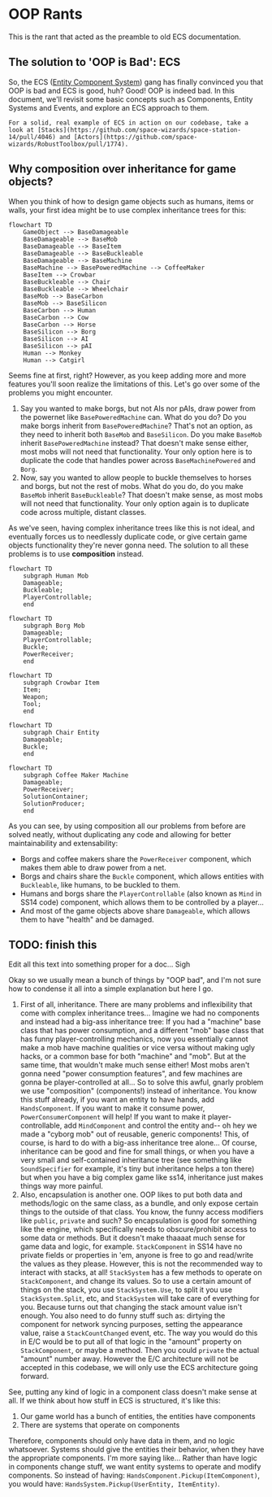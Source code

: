 # OOP Rants
<!-- this whole documents should probably not be added back more on the hub-->
This is the rant that acted as the preamble to old ECS documentation.

## The solution to 'OOP is Bad': ECS

So, the ECS ([Entity Component System](https://en.wikipedia.org/wiki/Entity_component_system)) gang has finally convinced you that OOP is bad and ECS is good, huh?
Good! OOP is indeed bad. In this document, we'll revisit some basic concepts such as Components, Entity Systems and Events, and explore an ECS approach to them.

```admonish info
For a solid, real example of ECS in action on our codebase, take a look at [Stacks](https://github.com/space-wizards/space-station-14/pull/4046) and [Actors](https://github.com/space-wizards/RobustToolbox/pull/1774).
```

## Why composition over inheritance for game objects?
When you think of how to design game objects such as humans, items or walls, your first idea might be to use complex inheritance trees for this:

```mermaid
flowchart TD
    GameObject --> BaseDamageable
    BaseDamageable --> BaseMob
    BaseDamageable --> BaseItem
    BaseDamageable --> BaseBuckleable
    BaseDamageable --> BaseMachine
    BaseMachine --> BasePoweredMachine --> CoffeeMaker
    BaseItem --> Crowbar
    BaseBuckleable --> Chair
    BaseBuckleable --> Wheelchair
    BaseMob --> BaseCarbon
    BaseMob --> BaseSilicon
    BaseCarbon --> Human
    BaseCarbon --> Cow
    BaseCarbon --> Horse
    BaseSilicon --> Borg
    BaseSilicon --> AI
    BaseSilicon --> pAI
    Human --> Monkey
    Human --> Catgirl
```

Seems fine at first, right?
However, as you keep adding more and more features you'll soon realize the limitations of this. Let's go over some of the problems you might encounter.

1. Say you wanted to make borgs, but not AIs nor pAIs, draw power from the powernet like `BasePoweredMachine` can.
What do you do? Do you make borgs inherit from `BasePoweredMachine`?
That's not an option, as they need to inherit both `BaseMob` and `BaseSilicon`.
Do you make `BaseMob` inherit `BasePoweredMachine` instead?
That doesn't make sense either, most mobs will not need that functionality.
Your only option here is to duplicate the code that handles power across `BaseMachinePowered` and `Borg`.
2. Now, say you wanted to allow people to buckle themselves to horses and borgs, but not the rest of mobs.
What do you do, do you make `BaseMob` inherit `BaseBuckleable`?
That doesn't make sense, as most mobs will not need that functionality.
Your only option again is to duplicate code across multiple, distant classes.

As we've seen, having complex inheritance trees like this is not ideal, and eventually forces us to needlessly duplicate code, or give certain game objects functionality they're never gonna need.
The solution to all these problems is to use **composition** instead.

```mermaid
flowchart TD
    subgraph Human Mob
    Damageable;
    Buckleable;
    PlayerControllable;
    end
```

```mermaid
flowchart TD
    subgraph Borg Mob
    Damageable;
    PlayerControllable;
    Buckle;
    PowerReceiver;
    end
```

```mermaid
flowchart TD
    subgraph Crowbar Item
    Item;
    Weapon;
    Tool;
    end
```

```mermaid
flowchart TD
    subgraph Chair Entity
    Damageable;
    Buckle;
    end
```

```mermaid
flowchart TD
    subgraph Coffee Maker Machine
    Damageable;
    PowerReceiver;
    SolutionContainer;
    SolutionProducer;
    end
```

As you can see, by using composition all our problems from before are solved neatly, without duplicating any code and allowing for better maintainability and extensability:
- Borgs and coffee makers share the `PowerReceiver` component, which makes them able to draw power from a net.
- Borgs and chairs share the `Buckle` component, which allows entities with `Buckleable`, like humans, to be buckled to them.
- Humans and borgs share the `PlayerControllable` (also known as `Mind` in SS14 code) component, which allows them to be controlled by a player...
- And most of the game objects above share `Damageable`, which allows them to have "health" and be damaged.

TODO: finish this
----

Edit all this text into something proper for a doc... Sigh

Okay so we usually mean a bunch of things by "OOP bad", and I'm not sure how to condense it all into a simple explanation but here I go.
1. First of all, inheritance. There are many problems and inflexibility that come with complex inheritance trees... Imagine we had no components and instead had a big-ass inheritance tree: If you had a "machine" base class that has power consumption, and a different "mob" base class that has funny player-controlling mechanics, now you essentially cannot make a mob have machine qualities or vice versa without making ugly hacks, or a common base for both "machine" and "mob". But at the same time, that wouldn't make much sense either! Most mobs aren't gonna need "power consumption features", and few machines are gonna be player-controlled at all... So to solve this awful, gnarly problem we use "composition" (components!) instead of inheritance. You know this stuff already, if you want an entity to have hands, add `HandsComponent`. If you want to make it consume power, `PowerConsumerComponent` will help! If you want to make it player-controllable, add `MindComponent` and control the entity and-- oh hey we made a "cyborg mob" out of reusable, generic components! This, of course, is hard to do with a big-ass inheritance tree alone... Of course, inheritance can be good and fine for small things, or when you have a very small and self-contained inheritance tree (see something like `SoundSpecifier` for example, it's tiny but inheritance helps a ton there) but when you have a big complex game like ss14, inheritance just makes things way more painful.
2. Also, encapsulation is another one. OOP likes to put both data and methods/logic on the same class, as a bundle, and only expose certain things to the outside of that class. You know, the funny access modifiers like `public`, `private` and such? So encapsulation is good for something like the engine, which specifically needs to obscure/prohibit access to some data or methods. But it doesn't make thaaaat much sense for game data and logic, for example. `StackComponent` in SS14 have no private fields or properties in 'em, anyone is free to go and read/write the values as they please. However, this is not the recommended way to interact with stacks, at all!
`StackSystem` has a few methods to operate on `StackComponent`, and change its values. So to use a certain amount of things on the stack, you use `StackSystem.Use`, to split it you use `StackSystem.Split`, etc, and `StackSystem` will take care of everything for you. Because turns out that changing the stack amount value isn't enough. You also need to do funny stuff such as: dirtying the component for network syncing purposes, setting the appearance value, raise a `StackCountChanged` event, etc.
The way you would do this in E/C would be to put all of that logic in the "amount" property on `StackComponent`, or maybe a method. Then you could `private` the actual "amount" number away. However the E/C architecture will not be accepted in this codebase, we will only use the ECS architecture going forward.

See, putting any kind of logic in a component class doesn't make sense at all. If we think about how stuff in ECS is structured, it's like this:
1. Our game world has a bunch of entities, the entities have components
2. There are systems that operate on components

Therefore, components should only have data in them, and no logic whatsoever. Systems should give the entities their behavior, when they have the appropriate components.
I'm more saying like... Rather than have logic in components change stuff, we want entity systems to operate and modify components. So instead of having:
`HandsComponent.Pickup(ItemComponent)`, you would have:
`HandsSystem.Pickup(UserEntity, ItemEntity)`.
